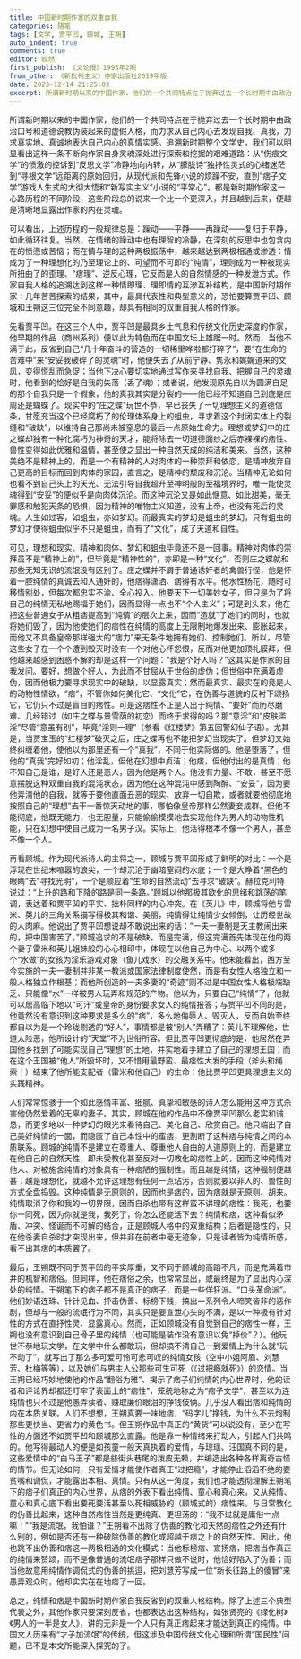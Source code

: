 ```yaml
---
title: 中国新时期作家的双重自我
categories: 随笔
tags: [文学, 贾平凹, 顾城, 王朔]
auto_indent: true
comments: true
editor: 皎然
first_publish: 《文论报》1995年2期
from_other: 《新批判主义》作家出版社2019年版
date: 2023-12-14 21:25:03
excerpt: 所谓新时期以来的中国作家，他们的一个共同特点在于抛弃过去一个长时期中由政治口号和道德说教伪装起来的虚假人格，而力求从自己内心去发现自我、真我，力求真实地、真诚地表达自己内心的真情实感。追溯新时期整个文学史，我们可以明显看出这样一条不断向作家自身灵魂深处进行探索和挖掘的艰难道路：从“伤痕文学”的愤激的控诉到“反思文学”冷静地向内转，从“朦胧诗”独抒性灵式的心绪迷茫到“寻根文学”远距离的原始回归，从现代派和先锋小说的烦躁不安，直到“痞子文学”游戏人生式的大彻大悟和“新写实主义”小说的“平常心”，都是新时期作家这一心路历程的不同阶段，这些阶段总的说来一个比一个更深入，并且越到后来，便越是清晰地显露出作家的内在灵魂。
---
```

所谓新时期以来的中国作家，他们的一个共同特点在于抛弃过去一个长时期中由政治口号和道德说教伪装起来的虚假人格，而力求从自己内心去发现自我、真我，力求真实地、真诚地表达自己内心的真情实感。追溯新时期整个文学史，我们可以明显看出这样一条不断向作家自身灵魂深处进行探索和挖掘的艰难道路：从“伤痕文学”的愤激的控诉到“反思文学”冷静地向内转，从“朦胧诗”独抒性灵式的心绪迷茫到“寻根文学”远距离的原始回归，从现代派和先锋小说的烦躁不安，直到“痞子文学”游戏人生式的大彻大悟和“新写实主义”小说的“平常心”，都是新时期作家这一心路历程的不同阶段，这些阶段总的说来一个比一个更深入，并且越到后来，便越是清晰地显露出作家的内在灵魂。

可以看出，上述历程的一般规律总是：躁动——平静——再躁动——复归于平静，如此循环往复。当然，在情绪的躁动中也有理智的冷静，在深刻的反思中也包含内在的愤懑或苦恼；而在情与理的这种两极振荡中，越来越达到两极相通或渗透：情成为了一种理想化的乃至理论上的、可望而不可即的“纯情”，理则成为一种被现实所扭曲了的歪理、“痞理”、逆反心理，它反而是人的自然情感的一种发泄方式。作家自我人格的追溯达到这样一种情即理、理即情的互渗互补结构，是中国新时期作家十几年苦苦探索的结果，其中，最具代表性和典型意义的，恐怕要算贾平凹、顾城和王朔这三位完全不同意趣，却具有相同的双重自我人格的作家。

先看贾平凹。在这三个人中，贾平凹是最具乡土气息和传统文化历史深度的作家，他早期的作品（商州系列）便以此为特色而在中国文坛上雄踞一时。然而，当他不满于此，反省到自己“几十年奋斗的营造的一切稀里哗啦都打碎了”，要“在生命的苦难中”来“安妥我破碎了的灵魂”时，他便失去了从前宁静、隽永和娓娓道来的文风，变得慌乱而急促；当他下决心要切实地通过写作来寻找自我、把握自己的灵魂时，他看到的恰好是自我的失落（丢了魂）；或者说，他发现原先自以为圆满自足的那个自我只是一个假象，他的真我其实是分裂的——他已经不知道自己到底是庄周还是蝴蝶了。现实中的“庄之蝶”玩世不恭，早已丧失了一切理想主义的道德信条，甘愿充当这个已经腐朽了的伦理体系身上的蛆虫，寻求着这个封闭实体上的裂缝和“破缺”，以维持自己那尚未被窒息的最后一点原始生命力。理想或梦幻中的庄之蝶却独有一种化腐朽为神奇的天才，能将除去一切道德面纱之后赤裸裸的痞性、兽性变得如此优雅和温情，甚至使之显出一种自然天成的纯洁和美来。当然，这种美绝不是精神上的，而是一个有精神的人对肉体的一种崇拜和依恋，是精神放弃自己更高的目标而回到肉体的家园，直言之，是精神的颓废和沉沦。当精神无论如何也看不到自己头上的天光、无法引导自我超升至神明般的至福境界时，唯一能使灵魂得到“安妥”的便似乎是向肉体沉沦。而这种沉沦又是如此惬意、如此甜美，毫无罪感和触犯天条的恐惧，因为精神的唯物主义知道，没有上帝，也没有死后的灵魂。人生如过客，如蛆虫，亦如梦幻。而最真实的梦幻是蛆虫的梦幻，只有蛆虫的梦幻才使得蛆虫似乎不只是蛆虫，而有了“文化”，成了天道和自性。

可见，理想和现实、精神和肉体、梦幻和蛆虫毕竟还不是一回事。精神对肉体的崇拜虽不是“精神上的”，但毕竟是“精神性的”，亦即是一种“文化”，否则庄之蝶就和那些无知无识的流氓没有区别了。庄之蝶并不屑于普通诱奸者的禽兽行径，他是怀着一腔纯情的真诚去和人通奸的，他痞得潇洒、痞得有水平。他水性杨花，随时可移情别处，但每次都忠实不渝、全心投入。他要天下一切美妙女子，但只是为了将自己的纯情无私地赐福于她们，因而显得一点也不“个人主义”；可是到头来，他在把这些普通女子从粗痞提高到“纯情”的层次上来，因而“造就”了她们的同时，也就将她们毁了，因为他使她们的痞性在纯情的高度上无限制地爆发出来、膨胀起来，而他又不具备皇帝那样强大的“痞力”来无条件地拥有她们、控制她们。所以，尽管这些女子在一个个遭到毁灭时没有一个对他心怀怨恨，反而对他更加顶礼膜拜，但他越来越感到困惑不解的却是这样一个问题：“我是个好人吗？”这其实是作家的自我发问。要好，想做个好人，为此而不甘屈从于世俗的虚伪；但世俗中充满着虚伪，因而他极力要寻求现实中的破缺，以显露真实；然而最真实、最实在的竟是人的动物性情欲，“痞”，不管你如何美化它、“文化”它，在伪善与道貌的反衬下颂扬它，它仍只不过是盲目的痞性。可是这痞性不正是人出于纯情、“要好”而历尽磨难、几经错过（如庄之蝶与景雪荫的初恋）而终于求得的吗？那“意淫”和“皮肤滥淫”尽管“意虽有别”，毕竟“淫则一理”（参看《红楼梦》第五回警幻仙子语）。尤其是，当贾宝玉的“红楼梦”破灭之后，庄之蝶再也不能把梦幻当现实了。但梦幻又始终纠缠着他，使他以为那里还有一个“真我”，不同于他实际做的。他是堕落了，但他的“真我”完好如初；他淫乱，但他在幻想中贞洁；他痞，但他付出的是真情；他不知自己是谁，是好人还是恶人，因为他是两个人。他没有力量、不敢，甚至不愿意摆脱这种双重自我的混沌状态，因为他在这种混沌中感到陶醉、“安妥”，因为要他弄清他的自我，就等于要他直面丑恶的现实、放弃一切自欺，或者就要他彻底地按照自己的“理想”去干一番惊天动地的事，哪怕像皇帝那样公然妻妾成群。但他不能彻底，他既无能力，也无胆量，只能偷偷摸摸地去实现他作为男人的动物性机能，只在幻想中使自己成为一名男子汉。实际上，他活得根本不像一个男人，甚至不像一个人。

再看顾城。作为现代派诗人的主将之一，顾城与贾平凹形成了鲜明的对比：一个是浮现在世纪末喧嚣的浪尖，一个却沉沦于幽暗窒闷的水底；一个是大睁着“黑色的眼睛”去“寻找光明”，一个是顺应着“生命的自然流动”去寻求“破缺”。赫拉克利特说过：“上升的路和下降的路是同一条路。”顾城以他那极其欧化的思绪和跳荡的笔调，表达着和贾平凹的平实、拙朴同样的内心冲突。在《英儿》中，顾城将他与雷米、英儿的三角关系描写得极其和谐、美丽，纯情得让纯情少女倾倒，让历经世故的人肉麻。他说出了贾平凹想说却不敢说出来的话：“一夫一妻制是天主教闹出来的，把中国害苦了。”顾城追求的不是破缺，而是完满，但这完满首先体现在他的两个妻子雷米和英儿姐妹般的心心相印中，体现在以他自己为中心、以两个或多个“水做”的女孩为淫乐游戏对象（鱼儿戏水）的交融关系中。他未能看出，西方至今实施的一夫一妻制并非某一教派或国家法律制度使然，而是有女性人格独立和一般人格独立作根基；而他所创造的一夫多妻的“奇迹”则不过是中国女性人格极端缺乏、只能像“水”一样被男人玩弄和规范的产物。他以为，只要自己“纯情”了，他就可以居高临下地以“可汗”或皇帝的身份要求女人的纯情报答；与贾平凹不同的是，他竟然没有意识到这种要求是多么的“痞”，多么地侮辱人、毁灭人，反而自始至终都自以为是一个玲珑剔透的“好人”，事情都是被“别人”弄糟了：英儿不理解他，世道太险恶，他所设计的“天堂”不为世俗所容。但比贾平凹更彻底的是，他居然在异国他乡找到了可能实现自己“理想”的土地，并实地着手建立了自己的理想王国；而在这个王国被“他人”所毁坏时，又不惜用最野蛮、最痞性大发的手段（斧头和绳索！）结束了他所能支配者（雷米和他自己）的生命：他比贾平凹更具理想主义的实践精神。

人们常常惊骇于一个如此感情丰富、细腻、真挚和敏感的诗人怎么能用这种方式杀害他仍然爱着的无辜的妻子。其实，顾城在他的作品中不像贾平凹那么老实和诚恳，而更多地以一种梦幻的眼光来看待自己、美化自己、欣赏自己。他只端出了自己美好纯情的一面，而隐匿了自己本性中的蛮痞，更割断了这种痞与纯情之间的本质联系。顾城的纯情不是建立在尊重人、尊重他人自由的人道原则上的，而是建立在他自己的自然天性，即未受教化甚至反对一切教化的痞性上的，因而这种纯情对他人、对被施舍纯情的对象具有一种痞陋的强制性。而且越是纯情，这种强制便越甚；越是理想化，就越不允许这理想有任何一点玷污，否则就要以非人的、兽性的方式全盘捣毁。这种纯情是无原则的，因而也是痞的，因为痞就是无原则、胡来。纯情取消了你和我的一切界限，因而自杀也带有这样蛮不讲理的痞性：我死，也要你一同死，因为你就是我，我死了，你怎么还能活下去？纯情和痞，这种看似矛盾、冲突、怪诞而不可解的结合，正是顾城人格中的双重结构；后者是隐性的，只在他杀妻自杀时才突现出来，但并非在前者中毫无迹象，只是读者皆为纯情所惑，看不出其痞的本质罢了。

最后，王朔既不同于贾平凹的平实厚重，又不同于顾城的高蹈不凡，而是充满着市井的机智和痞俗。但同样，他在痞俗之余，也常常显出，或最终是为了显出内心深处的纯情。王朔笔下的痞子都不是真正的痞子，而是一些佯狂派、“口头革命派”。他们妙语连珠、针针见血、抨击伪善、标榜下贱，搞出一系列令人啼笑皆非的恶作剧，但却与一般的流氓行为不同，其实只是要宣泄心头的不满，是以一种极有针对性的方式在直抒性灵、显露真心。然而，正如顾城没有自觉到自己的痞性一样，王朔也没有意识到自己骨子里的纯情（也可能是装作没有意识以免“掉价”？）。他玩世不恭地玩文学，在文学中什么都敢玩，但却搞不清自己一到爱情上为什么就“玩不动了”，就写出了那么多可爱可怜可悲可叹的纯情女孩（空中小姐阿眉、刘慧芳、杜梅等等），以及她们与男主人公那些可生可死（《过把瘾就死》）的恋情。当王朔已经巧妙地使他的作品“翻俗为雅”、揭示了痞子们纯情的内心世界时，他的读者和评论界却都还盯牢了表面上的“痞性”，笼统地称之为“痞子文学”，甚至以为连纯情也只不过是他愚弄读者、赚取廉价眼泪的挣钱伎俩。几乎没人看出痞和纯情的内在本质关联。人们不想想，王朔真要一味地痞，“码字儿”挣钱，为什么不去炮制那些更快当、更省力的黄色书。但王朔作品中真正的“黄货”可以说没有，至少在写性的方面还不如贾平凹和顾城那么直露。他是靠一种情绪来打动人，引起人们共鸣的。他写得最动人的便是如孩童一般天真执着的爱情，与琼瑶、汪国真不同的是，这些爱情中的“白马王子”都是些街头巷尾的泼皮无赖，并编造出各种各样离奇古怪的情节。但无论如何，只有爱情才能使作者真正“过把瘾”，才能停止滔滔不绝的耍贫嘴和调侃，才能露出本相、真情。只有从这一角度，我们也才能透彻理解王朔笔下的痞子们真正的内心世界，从痞的外表下看出纯情、童心和真心来，又从纯情、童心和真心底下看出要死要活甚至以死相威胁的（顾城式的）痞性来。与日常教化的伪善比起来，这种自然痞性当然是更纯真、更坦荡的：“我不过就是庸俗一点嘛！”“我是流氓，我怕谁？”王朔看不出除了伪善的教化和天然的痞性之外还有什么别的，例如是否还有一种破除伪善的教化或超越于痞之上的自然天性。因此，他也跳不出伪善和痞这一两极相通的文化模式：当他标榜痞、宣扬痞，把痞当作真正的纯情来赞颂，而不是像普通的流氓痞子那样只做不说时，他恰好陷入了伪善；而当他故意用纯情作调侃式的伪善的挑逗，把刘慧芳写成一位“新长征路上的傻冒”来愚弄观众时，他却实实在在地痞了一回。

总之，纯情和痞是中国新时期作家自我反省到的双重人格结构。除了上述三个典型代表之外，其他作家只要深刻反省，也都表达出这种结构，如张贤亮的《绿化树》《男人的一半是女人》，讲的无非是一个人只有真正痞起来才能达到真正的纯情。中国文人历来有“才子加流氓”的传统，但这涉及中国传统文化心理和所谓“国民性”问题，已不是本文所能深入探究的了。
